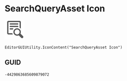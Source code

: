 # SearchQueryAsset Icon
![](/img/SearchQueryAsset%20Icon.png)

``` CSharp
EditorGUIUtility.IconContent("SearchQueryAsset Icon")
```
## GUID
```
-4429863685609879072
```
